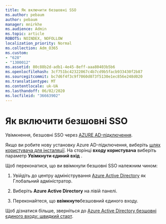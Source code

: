 ```yaml
---
title: Як включити безшовні SSO
ms.author: pebaum
author: pebaum
manager: mnirkhe
ms.audience: Admin
ms.topic: article
ROBOTS: NOINDEX, NOFOLLOW
localization_priority: Normal
ms.collection: Adm_O365
ms.custom:
- "628"
- "1300012"
ms.assetid: 80c88b2d-adb1-4e45-8eff-aaa80403b5b6
ms.openlocfilehash: 3cf751bc42322067c4b7cd9b5facb933430f2b87
ms.sourcegitcommit: bc7d6f4f3c9f7060d073f5130e1ec856e248d020
ms.translationtype: MT
ms.contentlocale: uk-UA
ms.lasthandoff: 06/02/2020
ms.locfileid: "36663902"
---
```

# <a name="how-to-enable-seamless-sso"></a>Як включити безшовні SSO

Увімкнення, безшовні SSO через [AZURE AD-підключення](https://docs.microsoft.com/azure/active-directory/connect/active-directory-aadconnect).
  
Якщо ви робите нову установку Azure AD-підключення, виберіть [шлях користувача для інсталяції](https://docs.microsoft.com/azure/active-directory/connect/active-directory-aadconnect-get-started-custom). На сторінці **входу користувача** виберіть параметр **Увімкнути єдиний вхід** .
  
Щоб переконатися, що ви ввімкнули безшовні SSO належним чином:
  
1. Увійдіть до центру адміністрування [Azure Active Directory](https://aad.portal.azure.com) як Глобальний адміністратор.

2. Виберіть **Azure Active Directory** на лівій панелі.

3. Переконайтеся, що **ввімкнуто**безшовний єдиного входу.

Щоб дізнатися більше, зверніться до [Azure Active Directory безшовні єдиного входу: швидкий старт](https://docs.microsoft.com/azure/active-directory/connect/active-directory-aadconnect-sso-quick-start).
  